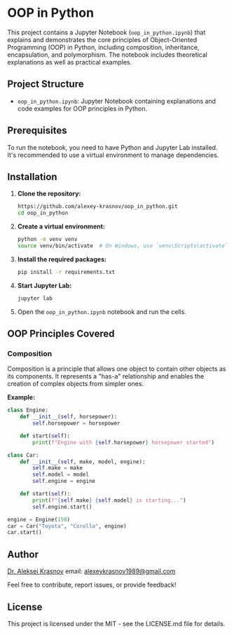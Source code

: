 # OOP in Python

This project contains a Jupyter Notebook (`oop_in_python.ipynb`) that explains and demonstrates the core principles of Object-Oriented Programming (OOP) in Python, including composition, inheritance, encapsulation, and polymorphism. The notebook includes theoretical explanations as well as practical examples.

## Project Structure

- `oop_in_python.ipynb`: Jupyter Notebook containing explanations and code examples for OOP principles in Python.

## Prerequisites

To run the notebook, you need to have Python and Jupyter Lab installed. It's recommended to use a virtual environment to manage dependencies.

## Installation

1. **Clone the repository:**
    ```sh
    https://github.com/alexey-krasnov/oop_in_python.git
    cd oop_in_python
    ```

2. **Create a virtual environment:**
    ```sh
    python -m venv venv
    source venv/bin/activate  # On Windows, use `venv\Scripts\activate`
    ```

3. **Install the required packages:**
    ```sh
    pip install -r requirements.txt
    ```

4. **Start Jupyter Lab:**
    ```sh
    jupyter lab
    ```

5. Open the `oop_in_python.ipynb` notebook and run the cells.

## OOP Principles Covered

### Composition

Composition is a principle that allows one object to contain other objects as its components. It represents a "has-a" relationship and enables the creation of complex objects from simpler ones.

**Example:**

```python
class Engine:
    def __init__(self, horsepower):
        self.horsepower = horsepower

    def start(self):
        print(f"Engine with {self.horsepower} horsepower started")

class Car:
    def __init__(self, make, model, engine):
        self.make = make
        self.model = model
        self.engine = engine

    def start(self):
        print(f"{self.make} {self.model} is starting...")
        self.engine.start()

engine = Engine(150)
car = Car("Toyota", "Corolla", engine)
car.start()
```

## Author

[Dr. Aleksei Krasnov](https://github.com/alexey-krasnov)
email: alexeykrasnov1989@gmail.com

Feel free to contribute, report issues, or provide feedback!

## License
This project is licensed under the MIT - see the LICENSE.md file for details.